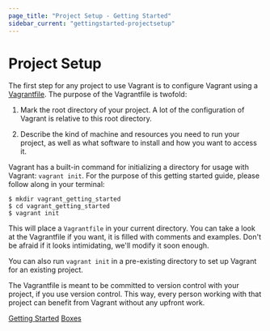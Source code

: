 ```yaml
---
page_title: "Project Setup - Getting Started"
sidebar_current: "gettingstarted-projectsetup"
---
```


# Project Setup

The first step for any project to use Vagrant is to configure Vagrant
using a [Vagrantfile](/v2/vagrantfile/index.html). The purpose of the
Vagrantfile is twofold:

1. Mark the root directory of your project. A lot of the configuration
  of Vagrant is relative to this root directory.

2. Describe the kind of machine and resources you need to run your project,
  as well as what software to install and how you want to access it.

Vagrant has a built-in command for initializing a directory for usage
with Vagrant: `vagrant init`. For the purpose of this getting started guide,
please follow along in your terminal:

```
$ mkdir vagrant_getting_started
$ cd vagrant_getting_started
$ vagrant init
```

This will place a `Vagrantfile` in your current directory. You can
take a look at the Vagrantfile if you want, it is filled with comments
and examples. Don't be afraid if it looks intimidating, we'll modify it
soon enough.

You can also run `vagrant init` in a pre-existing directory to
set up Vagrant for an existing project.

The Vagrantfile is meant to be committed to version control with
your project, if you use version control. This way, every person working
with that project can benefit from Vagrant without any upfront work.

<a href="/v2/getting-started/index.html" class="button inline-button prev-button">Getting Started</a>
<a href="/v2/getting-started/boxes.html" class="button inline-button next-button">Boxes</a>
